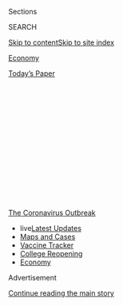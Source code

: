 <div id="app">

<div>

<div>

<div>

<div class="NYTAppHideMasthead css-1q2w90k e1suatyy0">

<div class="section css-ui9rw0 e1suatyy2">

<div class="css-eph4ug er09x8g0">

<div class="css-6n7j50">

</div>

<span class="css-1dv1kvn">Sections</span>

<div class="css-10488qs">

<span class="css-1dv1kvn">SEARCH</span>

</div>

[Skip to content](#site-content)[Skip to site
index](#site-index)

</div>

<div id="masthead-section-label" class="css-1wr3we4 eaxe0e00">

[Economy](https://www.nytimes3xbfgragh.onion/section/business/economy)

</div>

<div class="css-10698na e1huz5gh0">

</div>

</div>

<div id="masthead-bar-one" class="section hasLinks css-15hmgas e1csuq9d3">

<div class="css-uqyvli e1csuq9d0">

</div>

<div class="css-1uqjmks e1csuq9d1">

</div>

<div class="css-9e9ivx">

[](https://myaccount.nytimes3xbfgragh.onion/auth/login?response_type=cookie&client_id=vi)

</div>

<div class="css-1bvtpon e1csuq9d2">

[Today’s
Paper](https://www.nytimes3xbfgragh.onion/section/todayspaper)

</div>

</div>

</div>

</div>

<div data-aria-hidden="false">

<div id="site-content" data-role="main">

<div>

<div class="css-1aor85t" style="opacity:0.000000001;z-index:-1;visibility:hidden">

<div class="css-1hqnpie">

<div class="css-epjblv">

<span class="css-17xtcya">[Economy](/section/business/economy)</span><span class="css-x15j1o">|</span><span class="css-fwqvlz">Federal
Reserve Leaves Rates Near Zero as Economic Recovery
Sputters</span>

</div>

<div class="css-k008qs">

<div class="css-1iwv8en">

<span class="css-18z7m18"></span>

<div>

</div>

</div>

<span class="css-1n6z4y">https://nyti.ms/3hLhjkG</span>

<div class="css-1705lsu">

<div class="css-4xjgmj">

<div class="css-4skfbu" data-role="toolbar" data-aria-label="Social Media Share buttons, Save button, and Comments Panel with current comment count" data-testid="share-tools">

  - 
  - 
  - 
  - 
    
    <div class="css-6n7j50">
    
    </div>

  - 

</div>

</div>

</div>

</div>

</div>

</div>

<div id="NYT_TOP_BANNER_REGION" class="css-13pd83m">

<div>

<div id="styln-prism-menu-1592847958612" class="section interactive-content interactive-size-medium css-1edisqu">

<div class="css-17ih8de interactive-body">

<div id="scroll-container" class="css-1gj85ro">

[<span class="styln-title-wrap"><span class="css-1pje3qr">The
Coronavirus</span><span class="css-1pje3qr">
Outbreak</span></span>](https://www.nytimes3xbfgragh.onion/news-event/coronavirus?action=click&pgtype=Article&state=default&region=TOP_BANNER&context=storylines_menu)

  - <span class="css-kqxiym" data-emphasize="true">live</span>[Latest
    Updates](https://www.nytimes3xbfgragh.onion/2020/08/03/world/coronavirus-covid-19.html?action=click&pgtype=Article&state=default&region=TOP_BANNER&context=storylines_menu)
  - [Maps and
    Cases](https://www.nytimes3xbfgragh.onion/interactive/2020/us/coronavirus-us-cases.html?action=click&pgtype=Article&state=default&region=TOP_BANNER&context=storylines_menu)
  - [Vaccine
    Tracker](https://www.nytimes3xbfgragh.onion/interactive/2020/science/coronavirus-vaccine-tracker.html?action=click&pgtype=Article&state=default&region=TOP_BANNER&context=storylines_menu)
  - [College
    Reopening](https://www.nytimes3xbfgragh.onion/2020/08/02/us/covid-college-reopening.html?action=click&pgtype=Article&state=default&region=TOP_BANNER&context=storylines_menu)
  - [Economy](https://www.nytimes3xbfgragh.onion/live/2020/08/03/business/stock-market-today-coronavirus?action=click&pgtype=Article&state=default&region=TOP_BANNER&context=storylines_menu)

</div>

</div>

</div>

</div>

</div>

<div id="top-wrapper" class="css-1sy8kpn">

<div id="top-slug" class="css-l9onyx">

Advertisement

</div>

[Continue reading the main
story](#after-top)

<div class="ad top-wrapper" style="text-align:center;height:100%;display:block;min-height:250px">

<div id="top" class="place-ad" data-position="top" data-size-key="top">

</div>

</div>

<div id="after-top">

</div>

</div>

<div>

<div id="sponsor-wrapper" class="css-1hyfx7x">

<div id="sponsor-slug" class="css-19vbshk">

Supported by

</div>

[Continue reading the main
story](#after-sponsor)

<div id="sponsor" class="ad sponsor-wrapper" style="text-align:center;height:100%;display:block">

</div>

<div id="after-sponsor">

</div>

</div>

<div class="css-186x18t">

</div>

<div class="css-1vkm6nb ehdk2mb0">

# Federal Reserve Leaves Rates Near Zero as Economic Recovery Sputters

</div>

Federal Reserve officials made clear that they will work to bolster the
economy as the pandemic hurts business activity and the job market.

<div class="css-79elbk" data-testid="photoviewer-wrapper">

<div class="css-z3e15g" data-testid="photoviewer-wrapper-hidden">

</div>

<div class="css-1a48zt4 ehw59r15" data-testid="photoviewer-children">

![<span class="css-16f3y1r e13ogyst0" data-aria-hidden="true">The
comments on Wednesday from Jerome H. Powell, the Fed chair, underlined
both the peril ahead for American workers and the reality that interest
rates are likely to be very low for a long
time.</span><span class="css-cnj6d5 e1z0qqy90" itemprop="copyrightHolder"><span class="css-1ly73wi e1tej78p0">Credit...</span><span><span>Ting
Shen for The New York
Times</span></span></span>](https://static01.graylady3jvrrxbe.onion/images/2020/07/29/business/29DC-Fed-01/merlin_171588552_71b5518c-f3c6-4426-9279-319d6a501b3f-articleLarge.jpg?quality=75&auto=webp&disable=upscale)

</div>

</div>

<div class="css-18e8msd">

<div class="css-vp77d3 epjyd6m0">

<div class="css-hus3qt ey68jwv0" data-aria-hidden="true">

[![Jeanna
Smialek](https://static01.graylady3jvrrxbe.onion/images/2020/07/03/reader-center/author-jeanna-smialek/author-jeanna-smialek-thumbLarge.png
"Jeanna Smialek")](https://www.nytimes3xbfgragh.onion/by/jeanna-smialek)

</div>

<div class="css-1baulvz">

By [<span class="css-1baulvz last-byline" itemprop="name">Jeanna
Smialek</span>](https://www.nytimes3xbfgragh.onion/by/jeanna-smialek)

</div>

</div>

  - 
    
    <div class="css-ld3wwf e16638kd2">
    
    July 29,
    2020
    
    </div>

  - 
    
    <div class="css-4xjgmj">
    
    <div class="css-d8bdto" data-role="toolbar" data-aria-label="Social Media Share buttons, Save button, and Comments Panel with current comment count" data-testid="share-tools">
    
      - 
      - 
      - 
      - 
        
        <div class="css-6n7j50">
        
        </div>
    
      - 
    
    </div>
    
    </div>

</div>

</div>

<div class="section meteredContent css-1r7ky0e" name="articleBody" itemprop="articleBody">

<div class="css-1fanzo5 StoryBodyCompanionColumn">

<div class="css-53u6y8">

WASHINGTON — The Federal Reserve left interest rates near zero on
Wednesday and Jerome H. Powell, the Fed chair, predicted a long road
ahead as a recent spike in virus cases saps momentum from the nascent
economic recovery.

“The path forward for the economy is extraordinarily uncertain and will
depend in large part on our success in keeping the virus in check,” Mr.
Powell said at a news conference following the Fed’s two-day meeting,
noting that infections have surged since late June and the “pace of
recovery looks like it has slowed.”

Mr. Powell said policymakers needed more data before drawing firm
conclusions about the scope of the pullback, but he noted that debit and
credit card spending were slowing and labor market indicators suggested
that recent job gains might be weakening. More than [14
million](https://fred.stlouisfed.org/series/PAYEMS#:~:text=Notes%3A,and%20the%20unincorporated%20self%2Demployed.)
people who held jobs in February are no longer employed, Mr. Powell
said, warning that it will take a while for workers in certain
industries, like restaurants, hotels and travel, to find new jobs.

“There’s probably going to be a long tail where a large number of people
are struggling to get back to work,” he said, adding that the Fed was
“not even thinking about thinking about thinking about” raising rates.

</div>

</div>

<div class="css-1fanzo5 StoryBodyCompanionColumn">

<div class="css-53u6y8">

The labor market rebound “is going to take a while,” he said, and “we’re
going to be there for all of that.”

While the Fed took no major actions on Wednesday, Mr. Powell’s comments
underlined both the peril ahead for American workers and the reality
that interest rates are likely to be very low — making money cheap to
borrow — for an extended period of time. Stock prices climbed following
his remarks as investors took heart in the Fed’s patient stance.

Ahead of Mr. Powell’s comments, the central bank reiterated in its
[post-meeting
statement](https://www.federalreserve.gov/newsevents/pressreleases/monetary20200729a.htm)
that the Fed would keep low rates in place “until it is confident that
the economy has weathered recent
events.”

<div id="NYT_MAIN_CONTENT_1_REGION" class="css-9tf9ac">

<div>

<div id="styln-covid-updates-markets" class="section interactive-content interactive-size-medium css-1ftcdic">

<div class="css-17ih8de interactive-body">

<div id="styln-briefing-block">

<div class="briefing-block-header-section">

# [Latest Updates: Economy](https://www.nytimes3xbfgragh.onion/live/2020/08/03/business/stock-market-today-coronavirus?action=click&pgtype=Article&state=default&region=MAIN_CONTENT_1&context=storylines_live_updates)

</div>

<div class="briefing-block-lb-items">

<div class="briefing-block-update-time">

[11h
ago](https://www.nytimes3xbfgragh.onion/live/2020/08/03/business/stock-market-today-coronavirus?action=click&pgtype=Article&state=default&region=MAIN_CONTENT_1&context=storylines_live_updates#the-chicago-fed-president-says-its-up-to-congress-to-save-the-economy)

</div>

<div>

[The Chicago Fed president says it’s up to Congress to save the
economy.](https://www.nytimes3xbfgragh.onion/live/2020/08/03/business/stock-market-today-coronavirus?action=click&pgtype=Article&state=default&region=MAIN_CONTENT_1&context=storylines_live_updates#the-chicago-fed-president-says-its-up-to-congress-to-save-the-economy)

</div>

<div class="briefing-block-update-time">

[11h
ago](https://www.nytimes3xbfgragh.onion/live/2020/08/03/business/stock-market-today-coronavirus?action=click&pgtype=Article&state=default&region=MAIN_CONTENT_1&context=storylines_live_updates#faa-says-boeing-has-effectively-mitigated-defects-in-the-737-max)

</div>

<div>

[F.A.A. says Boeing has ‘effectively mitigated’ defects in the 737
Max.](https://www.nytimes3xbfgragh.onion/live/2020/08/03/business/stock-market-today-coronavirus?action=click&pgtype=Article&state=default&region=MAIN_CONTENT_1&context=storylines_live_updates#faa-says-boeing-has-effectively-mitigated-defects-in-the-737-max)

</div>

<div class="briefing-block-update-time">

[14h
ago](https://www.nytimes3xbfgragh.onion/live/2020/08/03/business/stock-market-today-coronavirus?action=click&pgtype=Article&state=default&region=MAIN_CONTENT_1&context=storylines_live_updates#small-businesses-got-emergency-loans-but-not-what-they-expected)

</div>

<div>

[Small businesses got emergency loans, but not what they
expected.](https://www.nytimes3xbfgragh.onion/live/2020/08/03/business/stock-market-today-coronavirus?action=click&pgtype=Article&state=default&region=MAIN_CONTENT_1&context=storylines_live_updates#small-businesses-got-emergency-loans-but-not-what-they-expected)

</div>

</div>

<div class="briefing-block-footer">

<div class="briefing-block-footer-meta">

[See more
updates](https://www.nytimes3xbfgragh.onion/live/2020/08/03/business/stock-market-today-coronavirus?action=click&pgtype=Article&state=default&region=MAIN_CONTENT_1&context=storylines_live_updates)

</div>

<div class="briefing-block-briefinglinks">

<span>More live coverage:</span>
[Global](https://www.nytimes3xbfgragh.onion/2020/08/03/world/coronavirus-covid-19.html?action=click&pgtype=Article&state=default&region=MAIN_CONTENT_1&context=storylines_live_updates)

</div>

</div>

</div>

</div>

</div>

</div>

</div>

The Fed’s announcement [came as another round of tense negotiations
continued in
Congress](https://www.nytimes3xbfgragh.onion/2020/07/28/business/us-lawmakers-deliberate-over-another-aid-package.html)
over providing more support to workers and businesses still struggling
amid the pandemic, including whether to extend an extra $600 per week in
unemployment benefits that is set to expire this week.

Mr. Powell said the support lawmakers had already provided had been
critical for workers and businesses and, in turn, the economy. While he
did not weigh in on how high unemployment insurance benefits should be
set, he said it would be important to help the large number of workers
who were likely to be displaced even if the economy reopened
successfully.

</div>

</div>

<div class="css-1fanzo5 StoryBodyCompanionColumn">

<div class="css-53u6y8">

“There won’t be enough jobs for them — those people will need support,”
he said, noting that government policy so far has “kept people in their
homes, it’s kept businesses in business.”

Mr. Powell said both Congress and the central bank would need to do more
in the months ahead.

Since March, the Fed has put in place a series of measures to help
cushion the economic fallout as businesses close or reduce capacity and
as shoppers stay home from malls and movie theaters to control the
spread of the coronavirus. The central bank has rolled out nine
emergency lending programs, which are meant to keep credit flowing to
businesses and state and local governments, and is purchasing
government-backed bonds to keep markets functioning normally. It has
slashed interest rates to rock bottom to entice borrowing and spending.

On Tuesday, [officials
announced](https://www.nytimes3xbfgragh.onion/2020/07/28/business/economy/coronavirus-federal-reserve-policy.html)
that they would extend their emergency lending programs through the end
of the year. Seven of the programs were initially set to expire around
the end of September, but could still be needed past that as coronavirus
cases have continued to rise.

The Fed said on Wednesday that it would also extend its programs meant
to keep dollar funding readily available to foreign central banks
through March.

Mr. Powell said it was important that the facilities stay in place
“until we’re very confident that the turmoil from the pandemic and the
economic fallout are behind us.”

That could take time. The unemployment rate, while falling, remains
historically high at 11.1 percent. Initial jobless claims [ticked up
last
week](https://www.nytimes3xbfgragh.onion/2020/07/23/business/economy/unemployment-economy-coronavirus.html)
after months of gradual improvement, stoking concerns that the economy
might be backsliding. Data
[suggest](https://www.washingtonpost.com/business/2020/07/23/permanent-business-closures-yelp/)
that many
[businesses](https://www.nytimes3xbfgragh.onion/2020/07/13/business/small-businesses-coronavirus.html)
are beginning to close permanently.

The job losses are hitting disadvantaged communities particularly hard.
The Fed’s own surveys have shown that poorer people were [more likely to
lose
jobs](https://www.nytimes3xbfgragh.onion/2020/05/14/business/economy/coronavirus-jobless-unemployment.html),
and those with less education often did not have the option to work from
home. The jobless rate for Black workers has skyrocketed to more than
[15 percent](https://www.bls.gov/news.release/empsit.t02.htm), and the
unemployment rate for Black men continued to tick up in June even as the
rate for other racial and gender groups began to fall.

</div>

</div>

<div class="css-1fanzo5 StoryBodyCompanionColumn">

<div class="css-53u6y8">

Mr. Powell acknowledged the unequal brunt of the pandemic on Wednesday,
and said that what the Fed can do is focus on fostering a strong labor
market.

“What we’re trying to do is create an environment, in the financial
markets and in the economy, where those people have the best chance they
can have to go back to work to their old job or to a new job,” Mr.
Powell said.

While Fed officials’ June economic projections suggested that they
expected
[unemployment](https://www.federalreserve.gov/monetarypolicy/files/fomcprojtabl20200610.pdf)
to fall below 10 percent by the end of the year, based on the central
forecast, policymakers made it clear that conditions were extremely
uncertain. The recent surge in infections could temper the more
optimistic takes.

The central bank’s policies do seem to be offering support, at least
around the edges. House buying has ticked up, fueled by cheap mortgage
rates, and the [U.S. homeownership
rate](https://www.bloomberg.com/news/articles/2020-07-28/homeownership-rate-in-the-u-s-soars-to-highest-level-since-2008?sref=oZtxD6sa)
is now at levels last seen before the 2008 financial crisis.

Key credit markets have calmed down after a disorderly March and April,
as has the market for U.S. government debt.

While investors expect the Fed to eventually make a more concrete
commitment to maintaining low rates for months or years — by pegging
them to the unemployment or inflation rate, or by pledging to keep rates
low until a calendar date — Mr. Powell said on Wednesday that
conversations about such approaches would continue at future meetings.

He also said the Federal Open Market Committee’s longer-run framework
review, which could guide the central bank’s strategies, would be
completed in the near future. Some economists took that news to mean
that more action is coming at the Fed’s
[Sept. 15-16](https://www.federalreserve.gov/monetarypolicy/fomccalendars.htm)
meeting.

“The July F.O.M.C. meeting was expected to be a placeholder event until
more important decisions are made at the next meeting in September,”
Michael Feroli, the chief U.S. economist at J.P. Morgan, said in a note.
“The committee met those expectations.”

</div>

</div>

</div>

<div>

</div>

<div>

</div>

<div>

</div>

<div>

<div id="bottom-wrapper" class="css-1ede5it">

<div id="bottom-slug" class="css-l9onyx">

Advertisement

</div>

[Continue reading the main
story](#after-bottom)

<div id="bottom" class="ad bottom-wrapper" style="text-align:center;height:100%;display:block;min-height:90px">

</div>

<div id="after-bottom">

</div>

</div>

</div>

</div>

</div>

## Site Index

<div>

</div>

## Site Information Navigation

  - [© <span>2020</span> <span>The New York Times
    Company</span>](https://help.nytimes3xbfgragh.onion/hc/en-us/articles/115014792127-Copyright-notice)

<!-- end list -->

  - [NYTCo](https://www.nytco.com/)
  - [Contact
    Us](https://help.nytimes3xbfgragh.onion/hc/en-us/articles/115015385887-Contact-Us)
  - [Work with us](https://www.nytco.com/careers/)
  - [Advertise](https://nytmediakit.com/)
  - [T Brand Studio](http://www.tbrandstudio.com/)
  - [Your Ad
    Choices](https://www.nytimes3xbfgragh.onion/privacy/cookie-policy#how-do-i-manage-trackers)
  - [Privacy](https://www.nytimes3xbfgragh.onion/privacy)
  - [Terms of
    Service](https://help.nytimes3xbfgragh.onion/hc/en-us/articles/115014893428-Terms-of-service)
  - [Terms of
    Sale](https://help.nytimes3xbfgragh.onion/hc/en-us/articles/115014893968-Terms-of-sale)
  - [Site
    Map](https://spiderbites.nytimes3xbfgragh.onion)
  - [Help](https://help.nytimes3xbfgragh.onion/hc/en-us)
  - [Subscriptions](https://www.nytimes3xbfgragh.onion/subscription?campaignId=37WXW)

</div>

</div>

</div>

</div>
